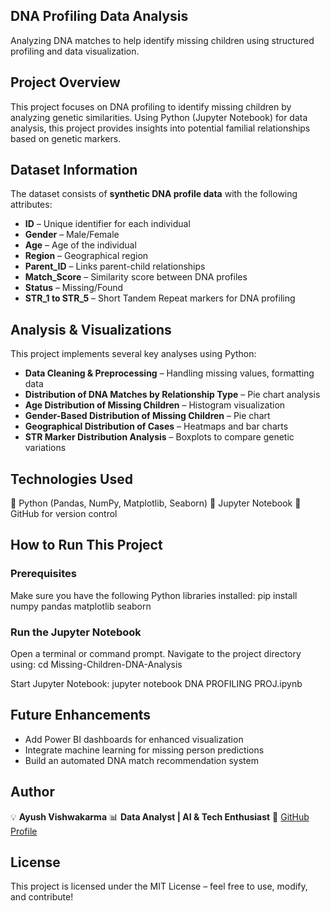 ## DNA Profiling Data Analysis
Analyzing DNA matches to help identify missing children using structured profiling and data visualization.

## Project Overview
This project focuses on DNA profiling to identify missing children by analyzing genetic similarities. Using Python (Jupyter Notebook) for data analysis, this project provides insights into potential familial relationships based on genetic markers.

## Dataset Information
The dataset consists of **synthetic DNA profile data** with the following attributes:  

- **ID** – Unique identifier for each individual  
- **Gender** – Male/Female  
- **Age** – Age of the individual  
- **Region** – Geographical region  
- **Parent_ID** – Links parent-child relationships  
- **Match_Score** – Similarity score between DNA profiles  
- **Status** – Missing/Found  
- **STR_1 to STR_5** – Short Tandem Repeat markers for DNA profiling  

## Analysis & Visualizations
This project implements several key analyses using Python:  

- **Data Cleaning & Preprocessing** – Handling missing values, formatting data  
- **Distribution of DNA Matches by Relationship Type** – Pie chart analysis  
- **Age Distribution of Missing Children** – Histogram visualization  
- **Gender-Based Distribution of Missing Children** – Pie chart  
- **Geographical Distribution of Cases** – Heatmaps and bar charts  
- **STR Marker Distribution Analysis** – Boxplots to compare genetic variations  

## Technologies Used
🔹 Python (Pandas, NumPy, Matplotlib, Seaborn)
🔹 Jupyter Notebook
🔹 GitHub for version control

## How to Run This Project

### Prerequisites
Make sure you have the following Python libraries installed:
pip install numpy pandas matplotlib seaborn

### Run the Jupyter Notebook
Open a terminal or command prompt.
Navigate to the project directory using:
cd Missing-Children-DNA-Analysis

Start Jupyter Notebook:
jupyter notebook DNA PROFILING PROJ.ipynb

## Future Enhancements
- Add Power BI dashboards for enhanced visualization  
- Integrate machine learning for missing person predictions  
- Build an automated DNA match recommendation system  


## Author
💡 **Ayush Vishwakarma**
📊 **Data Analyst | AI & Tech Enthusiast**
🔗 [GitHub Profile](https://github.com/AyushVishwakarma19)

## License
This project is licensed under the MIT License – feel free to use, modify, and contribute!




